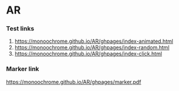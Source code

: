 # AR

### Test links
1. https://monoochrome.github.io/AR/ghpages/index-animated.html
2. https://monoochrome.github.io/AR/ghpages/index-random.html
3. https://monoochrome.github.io/AR/ghpages/index-click.html

### Marker link
https://monoochrome.github.io/AR/ghpages/marker.pdf
